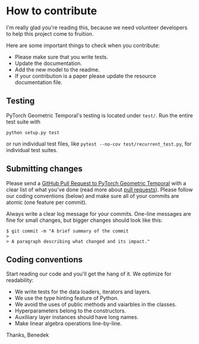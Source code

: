 # How to contribute

I'm really glad you're reading this, because we need volunteer developers to help this project come to fruition.

Here are some important things to check when you contribute:

  * Please make sure that you write tests.
  * Update the documentation.
  * Add the new model to the readme.
  * If your contribution is a paper please update the resource documentation file. 
  
## Testing


PyTorch Geometric Temporal's testing is located under `test/`.
Run the entire test suite with

```
python setup.py test
```

or run individual test files, like `pytest --no-cov test/recurrent_test.py`, for individual test suites.

## Submitting changes

Please send a [GitHub Pull Request to PyTorch Geometric Temporal](https://github.com/benedekrozemberczki/pytorch_geometric_temporal/pull/new/master) with a clear list of what you've done (read more about [pull requests](http://help.github.com/pull-requests/)). Please follow our coding conventions (below) and make sure all of your commits are atomic (one feature per commit).

Always write a clear log message for your commits. One-line messages are fine for small changes, but bigger changes should look like this:

    $ git commit -m "A brief summary of the commit
    > 
    > A paragraph describing what changed and its impact."

## Coding conventions

Start reading our code and you'll get the hang of it. We optimize for readability:

  * We write tests for the data loaders, iterators and layers.
  * We use the type hinting feature of Python.
  * We avoid the uses of public methods and vaiarbles in the classes.
  * Hyperparameters belong to the constructors.
  * Auxiliiary layer instances should have long names.
  * Make linear algebra operations line-by-line.

Thanks,
Benedek

